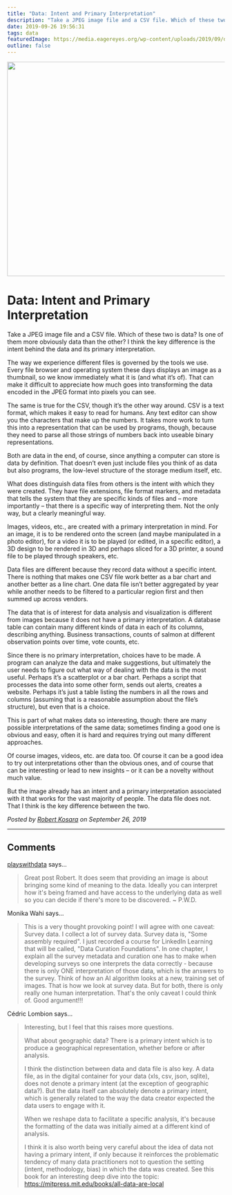 ```yaml
---
title: "Data: Intent and Primary Interpretation"
description: "Take a JPEG image file and a CSV file. Which of these two is data? Is one of them more obviously data than the other? I think the key difference is the intent behind the data and its primary interpretation."
date: 2019-09-26 19:56:31
tags: data
featuredImage: https://media.eagereyes.org/wp-content/uploads/2019/09/data-rows.jpg
outline: false
---
```


<p align="center"><img src="https://media.eagereyes.org/wp-content/uploads/2019/09/data-rows.jpg" width="660" height="495" /></p>

# Data: Intent and Primary Interpretation

Take a JPEG image file and a CSV file. Which of these two is data? Is one of them more obviously data than the other? I think the key difference is the intent behind the data and its primary interpretation.

The way we experience different files is governed by the tools we use. Every file browser and operating system these days displays an image as a thumbnail, so we know immediately what it is (and what it’s of). That can make it difficult to appreciate how much goes into transforming the data encoded in the JPEG format into pixels you can see.

The same is true for the CSV, though it’s the other way around. CSV is a text format, which makes it easy to read for humans. Any text editor can show you the characters that make up the numbers. It takes more work to turn this into a representation that can be used by programs, though, because they need to parse all those strings of numbers back into useable binary representations. 

Both are data in the end, of course, since anything a computer can store is data by definition. That doesn’t even just include files you think of as data but also programs, the low-level structure of the storage medium itself, etc.

What does distinguish data files from others is the intent with which they were created. They have file extensions, file format markers, and metadata that tells the system that they are specific kinds of files and&nbsp;– more importantly – that there is a specific way of interpreting them. Not the only way, but a clearly meaningful way.

Images, videos, etc., are created with a primary interpretation in mind. For an image, it is to be rendered onto the screen (and maybe manipulated in a photo editor), for a video it is to be played (or edited, in a specific editor), a 3D design to be rendered in 3D and perhaps sliced for a 3D printer, a sound file to be played through speakers, etc.

Data files are different because they record data without a specific intent. There is nothing that makes one CSV file work better as a bar chart and another better as a line chart. One data file isn’t better aggregated by year while another needs to be filtered to a particular region first and then summed up across vendors.

The data that is of interest for data analysis and visualization is different from images because it does not have a primary interpretation. A database table can contain many different kinds of data in each of its columns, describing anything. Business transactions, counts of salmon at different observation points over time, vote counts, etc.

Since there is no primary interpretation, choices have to be made. A program can analyze the data and make suggestions, but ultimately the user needs to figure out what way of dealing with the data is the most useful. Perhaps it’s a scatterplot or a bar chart. Perhaps a script that processes the data into some other form, sends out alerts, creates a website. Perhaps it’s just a table listing the numbers in all the rows and columns (assuming that is a reasonable assumption about the file’s structure), but even that is a choice.

This is part of what makes data so interesting, though: there are many possible interpretations of the same data; sometimes finding a good one is obvious and easy, often it is hard and requires trying out many different approaches.

Of course images, videos, etc. are data too. Of course it can be a good idea to try out interpretations other than the obvious ones, and of course that can be interesting or lead to new insights – or it can be a novelty without much value.

But the image already has an intent and a primary interpretation associated with it that works for the vast majority of people. The data file does not. That I think is the key difference between the two.


_Posted by <a href="/about">Robert Kosara</a> on September 26, 2019_


<aside class="comments">

---
## Comments

<a href="http://playswithdata.wordpress.com" rel="nofollow noopener" target="_blank">playswithdata</a> says…
>	Great post Robert.  It does seem that providing an image is about bringing some kind of meaning to the data.  Ideally you can interpret how it's being framed and have access to the underlying data as well so you can decide if there's more to be discovered. 
>	~ P.W.D.

Monika Wahi says…
>	This is a very thought provoking point! I will agree with one caveat: Survey data. I collect a lot of survey data. Survey data is, "Some assembly required". I just recorded a course for LinkedIn Learning that will be called, "Data Curation Foundations". In one chapter, I explain all the survey metadata and curation one has to make when developing surveys so one interprets the data correctly - because there is only ONE interpretation of those data, which is the answers to the survey. Think of how an AI algorithm looks at a new, training set of images. That is how we look at survey data. But for both, there is only really one human interpretation. That's the only caveat I could think of. Good argument!!!

Cédric Lombion says…
>	Interesting, but I feel that this raises more questions.
>	
>	What about geographic data? There is a primary intent which is to produce a geographical representation, whether before or after analysis.
>	
>	I think the distinction between data and data file is also key. A data file, as in the digital container for your data (xls, csv, json, sqlite), does not denote a primary intent (at the exception of geographic data?). But the data itself can absolutely denote a primary intent, which is generally related to the way the data creator expected the data users to engage with it. 
>	
>	When we reshape data to facilitate a specific analysis, it's because the formatting of the data was initially aimed at a different kind of analysis.
>	
>	I think it is also worth being very careful about the idea of data not having a primary intent, if only because it reinforces the problematic tendency of many data practitioners not to question the setting (intent, methodology, bias) in which the data was created. See this book for an interesting deep dive into the topic: https://mitpress.mit.edu/books/all-data-are-local

</aside>

